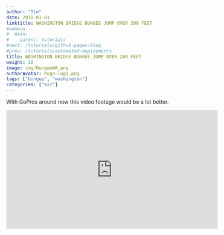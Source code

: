```yaml
---
author: "Tim"
date: 2018-01-01
linktitle: WASHINGTON BRIDGE BUNGEE JUMP OVER 200 FEET
#nomenu:
#  main:
#    parent: tutorials
#next: /tutorials/github-pages-blog
#prev: /tutorials/automated-deployments
title: WASHINGTON BRIDGE BUNGEE JUMP OVER 200 FEET
weight: 10
image: img/BungeeWA.png
authorAvatar: hugo-logo.png
tags: ["bungee", "washington"]
categories: ["air"]
---
```


With GoPros around now this video footage would be a lot better.  

<iframe width="560" height="315" src="https://www.youtube.com/embed/ovdXM2NJosc" frameborder="0" allow="autoplay; encrypted-media" allowfullscreen></iframe>
